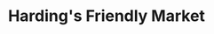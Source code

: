 ---
title: "Harding's Friendly Market"
url: /berrien-springs/hardings-friendly-market/
shop: Supermarkt
---